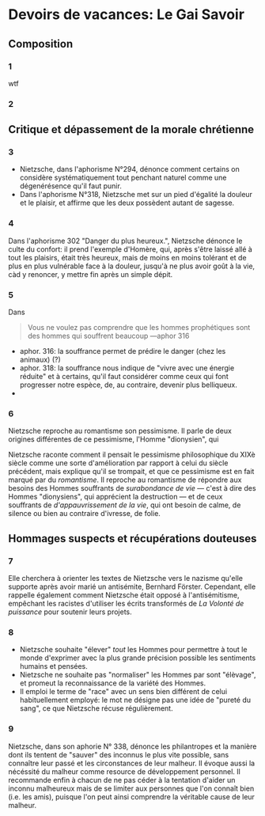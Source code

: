 # Devoirs de vacances: Le Gai Savoir

## Composition

### 1

wtf

### 2

## Critique et dépassement de la morale chrétienne

### 3

- Nietzsche, dans l'aphorisme N°294, dénonce comment certains on considère systématiquement tout penchant
  naturel comme une dégenérésence qu'il faut punir.
- Dans l'aphorisme N°318, Nietzsche met sur un pied d'égalité la douleur et le plaisir, et affirme que les deux possèdent autant de sagesse.

### 4

Dans l'aphorisme 302 "Danger du plus heureux.", Nietzsche dénonce le culte du confort: il prend l'exemple d'Homère,
qui, après s'être laissé allé à tout les plaisirs, était très heureux, mais de moins en moins tolérant et de plus en plus
vulnérable face à la douleur, jusqu'à ne plus avoir goût à la vie, càd y renoncer, y mettre fin après un simple dépit.

### 5

Dans

> Vous ne voulez pas comprendre que les hommes prophétiques sont des hommes qui souffrent beaucoup
> —aphor 316

- aphor. 316: la souffrance permet de prédire le danger (chez les animaux) (?)
- aphor. 318: la souffrance nous indique de "vivre avec une énergie réduite" et à certains, qu'il faut 
  considérer comme ceux qui font progresser notre espèce, de, au contraire, devenir plus belliqueux.
- 

### 6

Nietzsche reproche au romantisme son pessimisme. Il parle de deux origines différentes de ce pessimisme, l'Homme "dionysien", qui 

Nietzsche raconte comment il pensait le pessimisme philosophique du XIXè siècle comme une sorte d'amélioration par rapport à celui du siècle précédent, mais explique qu'il se trompait, et que ce pessimisme est en fait marqué par du _romantisme_. 
Il reproche au romantisme de répondre aux besoins des Hommes souffrants de _surabondance de vie_ — c'est à dire des Hommes "dionysiens", qui apprécient la destruction — et de ceux souffrants de _d'appauvrissement de la vie_, qui ont besoin de calme, de silence ou bien au contraire d'ivresse, de folie.

## Hommages suspects et récupérations douteuses

### 7

Elle cherchera à orienter les textes de Nietzsche vers le nazisme qu'elle supporte après avoir marié un
antisémite, Bernhard Förster. Cependant, elle rappelle également comment Nietzsche était opposé à
l'antisémitisme, empêchant les racistes d'utiliser les écrits transformés de _La Volonté de puissance_
pour soutenir leurs projets.

### 8

- Nietzsche souhaite "élever" _tout_ les Hommes pour permettre à tout le monde d'exprimer avec la plus grande précision possible les sentiments humains et pensées.
- Nietzsche ne souhaite pas "normaliser" les Hommes par sont "élèvage", et promeut la reconnaissance de la variété des Hommes.
- Il emploi le terme de "race" avec un sens bien différent de celui habituellement employé: le mot ne désigne pas une idée de "pureté du sang", ce que Nietzsche récuse régulièrement.

### 9

Nietzsche, dans son aphorie N° 338, dénonce les philantropes et la manière dont ils tentent de "sauver"
des inconnus le plus vite possible, sans connaître leur passé et les circonstances de leur malheur. Il 
évoque aussi la nécéssité du malheur comme resource de développement personnel. Il recommande enfin
à chacun de ne pas céder à la tentation d'aider un inconnu malheureux mais de se limiter aux personnes
que l'on connaît bien (i.e. les amis), puisque l'on peut ainsi comprendre la véritable cause de leur malheur.

